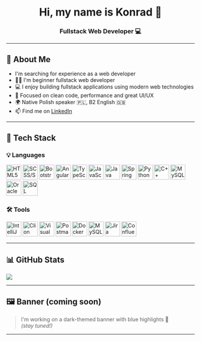 <h1 align="center">Hi, my name is Konrad 👋</h1>
<h3 align="center">Fullstack Web Developer 💻</h3>

---

## 👤 About Me
- I'm searching for experience as a web developer
- 👩‍🚀 I'm beginner fullstack web developer 
- 💻 I enjoy building fullstack applications using modern web technologies
- 🎯 Focused on clean code, performance and great UI/UX  
- 🌍 Native Polish speaker 🇵🇱, B2 English 🇬🇧
- 📫 Find me on [LinkedIn](https://www.linkedin.com/in/konrad-miszkurek-180467326/)

---

## 🧠 Tech Stack

### 💡 Languages

<div align="left">
  <img src="https://cdn.jsdelivr.net/gh/devicons/devicon/icons/html5/html5-original.svg" width="40" title="HTML5"/>
  <img src="https://cdn.jsdelivr.net/gh/devicons/devicon/icons/sass/sass-original.svg" width="40" title="SCSS/SASS"/>
  <img src="https://cdn.jsdelivr.net/gh/devicons/devicon/icons/bootstrap/bootstrap-original.svg" width="40" title="Bootstrap"/>
  <img src="https://cdn.jsdelivr.net/gh/devicons/devicon/icons/angularjs/angularjs-original.svg" width="40" title="Angular"/>
  <img src="https://cdn.jsdelivr.net/gh/devicons/devicon/icons/typescript/typescript-original.svg" width="40" title="TypeScript"/>
  <img src="https://cdn.jsdelivr.net/gh/devicons/devicon/icons/javascript/javascript-original.svg" width="40" title="JavaScript"/>
  <img src="https://cdn.jsdelivr.net/gh/devicons/devicon/icons/java/java-original.svg" width="40" title="Java"/>
  <img src="https://cdn.jsdelivr.net/gh/devicons/devicon/icons/spring/spring-original.svg" width="40" title="Spring Framework"/>
  <img src="https://cdn.jsdelivr.net/gh/devicons/devicon/icons/python/python-original.svg" width="40" title="Python"/>
  <img src="https://cdn.jsdelivr.net/gh/devicons/devicon/icons/cplusplus/cplusplus-original.svg" width="40" title="C++"/>
  <img src="https://cdn.jsdelivr.net/gh/devicons/devicon/icons/mysql/mysql-original.svg" width="40" title="MySQL"/>
  <img src="https://cdn.jsdelivr.net/gh/devicons/devicon/icons/oracle/oracle-original.svg" width="40" title="Oracle"/>
  <img src="https://cdn.jsdelivr.net/gh/devicons/devicon/icons/sqlite/sqlite-original.svg" width="40" title="SQL"/>
</div>

### 🛠️ Tools

<div align="left">
  <img src="https://cdn.jsdelivr.net/gh/devicons/devicon/icons/intellij/intellij-original.svg" width="40" title="IntelliJ Idea"/>
  <img src="https://cdn.jsdelivr.net/gh/devicons/devicon/icons/clion/clion-original.svg" width="40" title="Clion"/>
  <img src="https://cdn.jsdelivr.net/gh/devicons/devicon/icons/vscode/vscode-original.svg" width="40" title="Visual Studio Code"/>
  <img src="https://cdn.jsdelivr.net/gh/devicons/devicon/icons/postman/postman-original.svg" width="40" title="Postman"/>
  <img src="https://cdn.jsdelivr.net/gh/devicons/devicon/icons/docker/docker-original.svg" width="40" title="Docker"/>
  <img src="https://cdn.jsdelivr.net/gh/devicons/devicon/icons/mysql/mysql-original.svg" width="40" title="MySQL Developer"/>
  <img src="https://cdn.jsdelivr.net/gh/devicons/devicon/icons/jira/jira-original.svg" width="40" title="Jira"/>
  <img src="https://cdn.jsdelivr.net/gh/devicons/devicon/icons/confluence/confluence-original.svg" width="40" title="Confluence"/>

</div>

---

## 📊 GitHub Stats

<p align="left">
  <img src="https://github-readme-stats.vercel.app/api/top-langs/?username=kmiszkurek&layout=compact&theme=tokyonight" />
</p>

---

## 🖼️ Banner (coming soon)

> I'm working on a dark-themed banner with blue highlights 💙  
> *(stay tuned!)*

---

<!-- optional badges or quotes below -->

<!--
⭐ Fun fact: I once debugged a bug that turned out to be a typo. Twice.
-->
